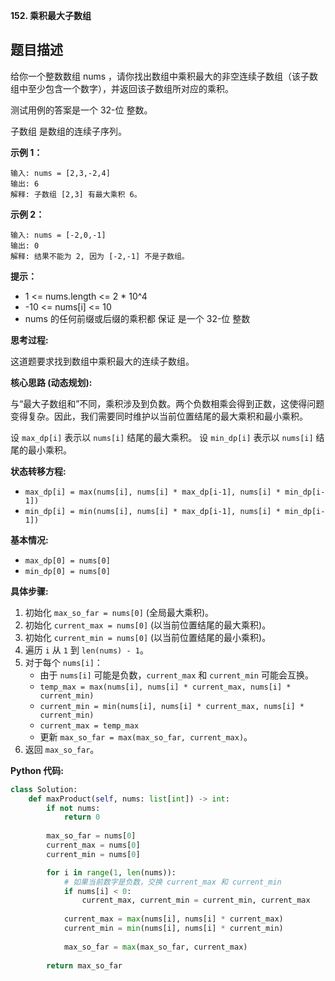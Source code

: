 **152. 乘积最大子数组**

## 题目描述

给你一个整数数组 nums ，请你找出数组中乘积最大的非空连续子数组（该子数组中至少包含一个数字），并返回该子数组所对应的乘积。

测试用例的答案是一个 32-位 整数。

子数组 是数组的连续子序列。

**示例 1：**
```
输入: nums = [2,3,-2,4]
输出: 6
解释: 子数组 [2,3] 有最大乘积 6。
```

**示例 2：**
```
输入: nums = [-2,0,-1]
输出: 0
解释: 结果不能为 2, 因为 [-2,-1] 不是子数组。
```

**提示：**
- 1 <= nums.length <= 2 * 10^4
- -10 <= nums[i] <= 10
- nums 的任何前缀或后缀的乘积都 保证 是一个 32-位 整数



**思考过程:**

这道题要求找到数组中乘积最大的连续子数组。

**核心思路 (动态规划):**

与“最大子数组和”不同，乘积涉及到负数。两个负数相乘会得到正数，这使得问题变得复杂。因此，我们需要同时维护以当前位置结尾的最大乘积和最小乘积。

设 `max_dp[i]` 表示以 `nums[i]` 结尾的最大乘积。
设 `min_dp[i]` 表示以 `nums[i]` 结尾的最小乘积。

**状态转移方程:**
-   `max_dp[i] = max(nums[i], nums[i] * max_dp[i-1], nums[i] * min_dp[i-1])`
-   `min_dp[i] = min(nums[i], nums[i] * max_dp[i-1], nums[i] * min_dp[i-1])`

**基本情况:**
-   `max_dp[0] = nums[0]`
-   `min_dp[0] = nums[0]`

**具体步骤:**

1.  初始化 `max_so_far = nums[0]` (全局最大乘积)。
2.  初始化 `current_max = nums[0]` (以当前位置结尾的最大乘积)。
3.  初始化 `current_min = nums[0]` (以当前位置结尾的最小乘积)。
4.  遍历 `i` 从 `1` 到 `len(nums) - 1`。
5.  对于每个 `nums[i]`：
    -   由于 `nums[i]` 可能是负数，`current_max` 和 `current_min` 可能会互换。
    -   `temp_max = max(nums[i], nums[i] * current_max, nums[i] * current_min)`
    -   `current_min = min(nums[i], nums[i] * current_max, nums[i] * current_min)`
    -   `current_max = temp_max`
    -   更新 `max_so_far = max(max_so_far, current_max)`。
6.  返回 `max_so_far`。

**Python 代码:**

```python
class Solution:
    def maxProduct(self, nums: list[int]) -> int:
        if not nums:
            return 0
        
        max_so_far = nums[0]
        current_max = nums[0]
        current_min = nums[0]

        for i in range(1, len(nums)):
            # 如果当前数字是负数，交换 current_max 和 current_min
            if nums[i] < 0:
                current_max, current_min = current_min, current_max
            
            current_max = max(nums[i], nums[i] * current_max)
            current_min = min(nums[i], nums[i] * current_min)
            
            max_so_far = max(max_so_far, current_max)
        
        return max_so_far
```

